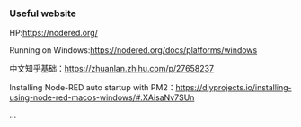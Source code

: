 ### Useful website

HP:https://nodered.org/

Running on Windows:https://nodered.org/docs/platforms/windows

中文知乎基础：https://zhuanlan.zhihu.com/p/27658237

Installing Node-RED auto startup with PM2：https://diyprojects.io/installing-using-node-red-macos-windows/#.XAisaNv7SUn

...
